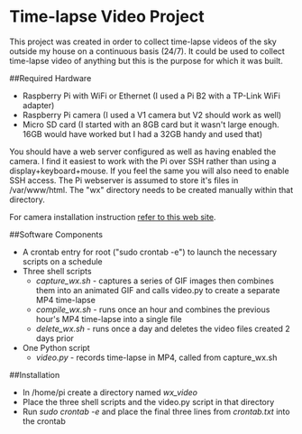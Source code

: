 # Time-lapse Video Project

This project was created in order to collect time-lapse videos of the sky outside my house on a continuous basis (24/7). It could be used to collect time-lapse video of anything but this is the purpose for which it was built.

##Required Hardware
* Raspberry Pi with WiFi or Ethernet (I used a Pi B2 with a TP-Link WiFi adapter)
* Raspberry Pi camera (I used a V1 camera but V2 should work as well)
* Micro SD card (I started with an 8GB card but it wasn't large enough. 16GB would have worked but I had a 32GB handy and used that)

You should have a web server configured as well as having enabled the camera. I find it easiest to work with the Pi over SSH rather than using a display+keyboard+mouse. If you feel the same you will also need to enable SSH access. The Pi webserver is assumed to store it's files in /var/www/html. The "wx" directory needs to be created manually within that directory.

For camera installation instruction [refer to this web site](https://www.raspberrypi.org/documentation/usage/camera/README.md).

##Software Components
* A crontab entry for root ("sudo crontab -e") to launch the necessary scripts on a schedule
* Three shell scripts
  * _capture_wx.sh_ - captures a series of GIF images then combines them into an animated GIF and calls video.py to create a separate MP4 time-lapse
  * _compile_wx.sh_ - runs once an hour and combines the previous hour's MP4 time-lapse into a single file
  * _delete_wx.sh_ - runs once a day and deletes the video files created 2 days prior
* One Python script
  * _video.py_ - records time-lapse in MP4, called from capture_wx.sh

##Installation
* In /home/pi create a directory named _wx_video_
* Place the three shell scripts and the video.py script in that directory
* Run _sudo crontab -e_ and place the final three lines from _crontab.txt_ into the crontab
